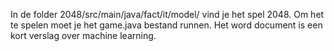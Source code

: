 In de folder 2048/src/main/java/fact/it/model/ vind je het spel 2048.
Om het te spelen moet je het game.java bestand runnen.
Het word document is een kort verslag over machine learning.
